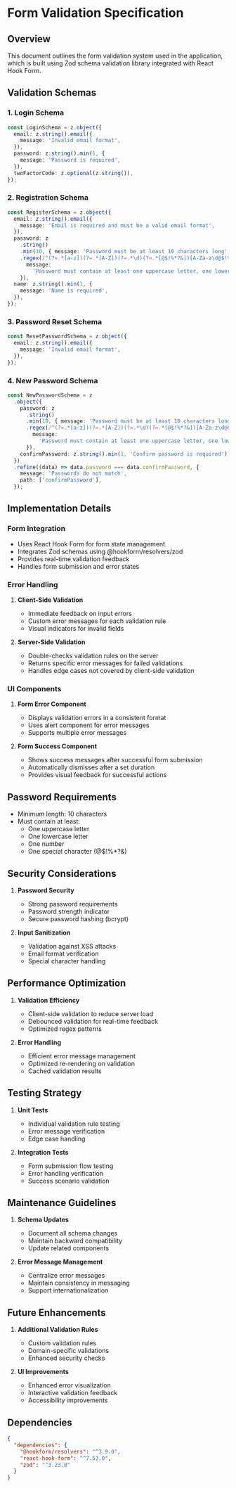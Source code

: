 # Form Validation Specification

## Overview

This document outlines the form validation system used in the application, which is built using Zod schema validation library integrated with React Hook Form.

## Validation Schemas

### 1. Login Schema

```typescript
const LoginSchema = z.object({
  email: z.string().email({
    message: 'Invalid email format',
  }),
  password: z.string().min(1, {
    message: 'Password is required',
  }),
  twoFactorCode: z.optional(z.string()),
});
```

### 2. Registration Schema

```typescript
const RegisterSchema = z.object({
  email: z.string().email({
    message: 'Email is required and must be a valid email format',
  }),
  password: z
    .string()
    .min(10, { message: 'Password must be at least 10 characters long' })
    .regex(/^(?=.*[a-z])(?=.*[A-Z])(?=.*\d)(?=.*[@$!%*?&])[A-Za-z\d@$!%*?&]{10,}$/, {
      message:
        'Password must contain at least one uppercase letter, one lowercase letter, one number, and one special character',
    }),
  name: z.string().min(1, {
    message: 'Name is required',
  }),
});
```

### 3. Password Reset Schema

```typescript
const ResetPasswordSchema = z.object({
  email: z.string().email({
    message: 'Invalid email format',
  }),
});
```

### 4. New Password Schema

```typescript
const NewPasswordSchema = z
  .object({
    password: z
      .string()
      .min(10, { message: 'Password must be at least 10 characters long' })
      .regex(/^(?=.*[a-z])(?=.*[A-Z])(?=.*\d)(?=.*[@$!%*?&])[A-Za-z\d@$!%*?&]{10,}$/, {
        message:
          'Password must contain at least one uppercase letter, one lowercase letter, one number, and one special character',
      }),
    confirmPassword: z.string().min(1, 'Confirm password is required'),
  })
  .refine((data) => data.password === data.confirmPassword, {
    message: 'Passwords do not match',
    path: ['confirmPassword'],
  });
```

## Implementation Details

### Form Integration

- Uses React Hook Form for form state management
- Integrates Zod schemas using @hookform/resolvers/zod
- Provides real-time validation feedback
- Handles form submission and error states

### Error Handling

1. **Client-Side Validation**

   - Immediate feedback on input errors
   - Custom error messages for each validation rule
   - Visual indicators for invalid fields

2. **Server-Side Validation**
   - Double-checks validation rules on the server
   - Returns specific error messages for failed validations
   - Handles edge cases not covered by client-side validation

### UI Components

1. **Form Error Component**

   - Displays validation errors in a consistent format
   - Uses alert component for error messages
   - Supports multiple error messages

2. **Form Success Component**
   - Shows success messages after successful form submission
   - Automatically dismisses after a set duration
   - Provides visual feedback for successful actions

## Password Requirements

- Minimum length: 10 characters
- Must contain at least:
  - One uppercase letter
  - One lowercase letter
  - One number
  - One special character (@$!%\*?&)

## Security Considerations

1. **Password Security**

   - Strong password requirements
   - Password strength indicator
   - Secure password hashing (bcrypt)

2. **Input Sanitization**
   - Validation against XSS attacks
   - Email format verification
   - Special character handling

## Performance Optimization

1. **Validation Efficiency**

   - Client-side validation to reduce server load
   - Debounced validation for real-time feedback
   - Optimized regex patterns

2. **Error Handling**
   - Efficient error message management
   - Optimized re-rendering on validation
   - Cached validation results

## Testing Strategy

1. **Unit Tests**

   - Individual validation rule testing
   - Error message verification
   - Edge case handling

2. **Integration Tests**
   - Form submission flow testing
   - Error handling verification
   - Success scenario validation

## Maintenance Guidelines

1. **Schema Updates**

   - Document all schema changes
   - Maintain backward compatibility
   - Update related components

2. **Error Message Management**
   - Centralize error messages
   - Maintain consistency in messaging
   - Support internationalization

## Future Enhancements

1. **Additional Validation Rules**

   - Custom validation rules
   - Domain-specific validations
   - Enhanced security checks

2. **UI Improvements**
   - Enhanced error visualization
   - Interactive validation feedback
   - Accessibility improvements

## Dependencies

```json
{
  "dependencies": {
    "@hookform/resolvers": "^3.9.0",
    "react-hook-form": "^7.53.0",
    "zod": "^3.23.8"
  }
}
```
